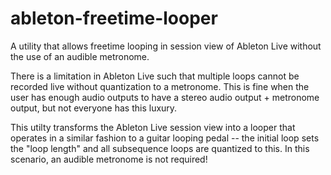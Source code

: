 # ableton-freetime-looper
A utility that allows freetime looping in session view of Ableton Live without the use of an audible metronome.

There is a limitation in Ableton Live such that multiple loops cannot be recorded live without quantization to a metronome. This is fine when the user has enough audio outputs to have a stereo audio output + metronome output, but not everyone has this luxury.

This utilty transforms the Ableton Live session view into a looper that operates in a similar fashion to a guitar looping pedal -- the initial loop sets the "loop length" and all subsequence loops are quantized to this. In this scenario, an audible metronome is not required!